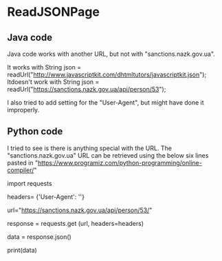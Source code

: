 # ReadJSONPage

## Java code
Java code works with another URL, but not with "sanctions.nazk.gov.ua".

It works with String json = readUrl("http://www.javascriptkit.com/dhtmltutors/javascriptkit.json");
Itdoesn't work with String json = readUrl("https://sanctions.nazk.gov.ua/api/person/53");

I also tried to add setting for the "User-Agent", but might have done it improperly.

## Python code

I tried to see is there is anything special with the URL.
The "sanctions.nazk.gov.ua" URL can be retrieved using the below six lines pasted in "https://www.programiz.com/python-programming/online-compiler/"

import requests

headers= {'User-Agent': ''}

url="https://sanctions.nazk.gov.ua/api/person/53/"

response = requests.get (url, headers=headers)

data = response.json()

print(data)
